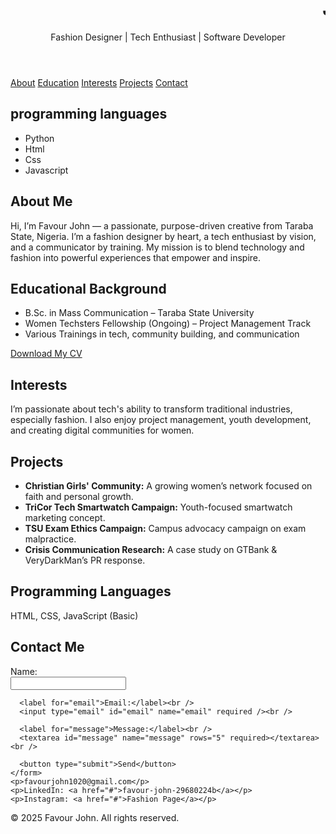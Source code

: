 <!DOCTYPE html>
<html lang="en">
<head>
  <meta charset="UTF-8" />
  <meta name="viewport" content="width=device-width, initial-scale=1.0" />
  <title>John Favour Konkini | Portfolio</title>
  <link rel="stylesheet" href="style.css" />
</head>
<body>
  <header>
    <h1><marquee>John Favour Konkini</marquee></h1>
    <p>Fashion Designer | Tech Enthusiast | Software Developer</p>
  </header>

  <nav>
    <a href="#about">About</a>
    <a href="#education">Education</a>
    <a href="#interests">Interests</a>
    <a href="#projects">Projects</a>
    <a href="#contact">Contact</a>
  </nav>

 <section id="programming languages">
    <h1>programming languages</h1>
    <ul>
        <li>Python</li>
        <li>Html</li>
        <li>Css</li>
        <li>Javascript</li>
    </ul>
 </section>
  <section id="about">
    <h2>About Me</h2>
    <p>
      Hi, I’m Favour John — a passionate, purpose-driven creative from Taraba State, Nigeria.
      I’m a fashion designer by heart, a tech enthusiast by vision, and a communicator by training.
      My mission is to blend technology and fashion into powerful experiences that empower and inspire.
    </p>
  </section>

  <section id="education">
    <h2>Educational Background</h2>
    <ul>
      <li>B.Sc. in Mass Communication – Taraba State University</li>
      <li>Women Techsters Fellowship (Ongoing) – Project Management Track</li>
      <li>Various Trainings in tech, community building, and communication</li>
    </ul>
    <a href="#" download>Download My CV</a>
  </section>

  <section id="interests">
    <h2>Interests</h2>
    <p>
      I’m passionate about tech's ability to transform traditional industries, especially fashion.
      I also enjoy project management, youth development, and creating digital communities for women.
    </p>
  </section>

  <section id="projects">
    <h2>Projects</h2>
    <ul>
      <li><strong>Christian Girls' Community:</strong> A growing women’s network focused on faith and personal growth.</li>
      <li><strong>TriCor Tech Smartwatch Campaign:</strong> Youth-focused smartwatch marketing concept.</li>
      <li><strong>TSU Exam Ethics Campaign:</strong> Campus advocacy campaign on exam malpractice.</li>
      <li><strong>Crisis Communication Research:</strong> A case study on GTBank & VeryDarkMan’s PR response.</li>
    </ul>
  </section>

  <section id="languages">
    <h2>Programming Languages</h2>
    <p>HTML, CSS, JavaScript (Basic)</p>
  </section>

  <section id="contact">
    <h2>Contact Me</h2>
    <form>
      <label for="name">Name:</label><br />
      <input type="text" id="name" name="name" required /><br />

      <label for="email">Email:</label><br />
      <input type="email" id="email" name="email" required /><br />

      <label for="message">Message:</label><br />
      <textarea id="message" name="message" rows="5" required></textarea><br />

      <button type="submit">Send</button>
    </form>
    <p>favourjohn1020@gmail.com</p>
    <p>LinkedIn: <a href="#">favour-john-29680224b</a></p>
    <p>Instagram: <a href="#">Fashion Page</a></p>
  </section>

  <footer>
    <p>&copy; 2025 Favour John. All rights reserved.</p>
  </footer>
</body>
</html>

